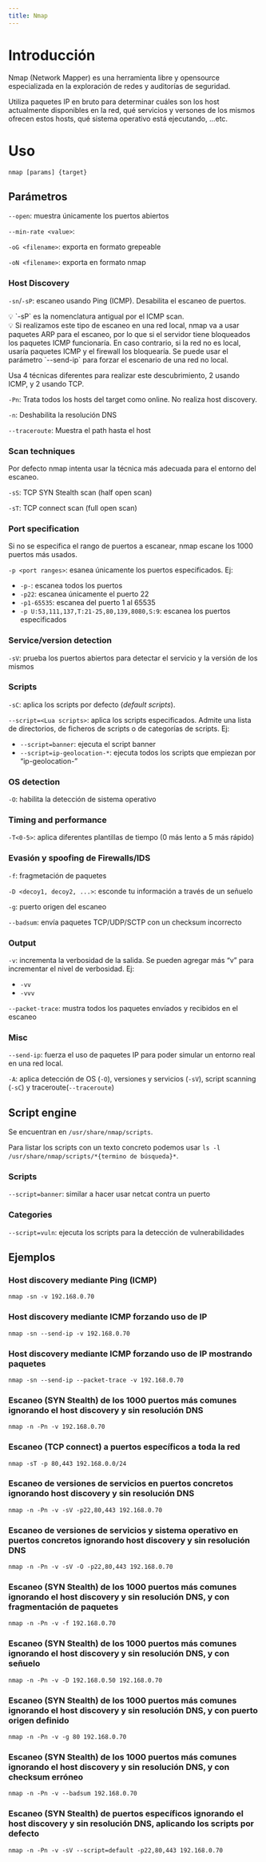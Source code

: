 ```yaml
---
title: Nmap
---
```


# Introducción

Nmap (Network Mapper) es una herramienta libre y opensource especializada en la exploración de redes y auditorías de seguridad.

Utiliza paquetes IP en bruto para determinar cuáles son los host actualmente disponibles en la red, qué servicios y versones de los mismos ofrecen estos hosts, qué sistema operativo está ejecutando, ...etc.

# Uso

`nmap [params] {target}`

## Parámetros

`--open`: muestra únicamente los puertos abiertos

`--min-rate <value>`:

`-oG <filename>`: exporta en formato grepeable

`-oN <filename>`: exporta en formato nmap

### Host Discovery

`-sn`/`-sP`: escaneo usando Ping (ICMP). Desabilita el escaneo de puertos.

<aside>
💡 `-sP` es la nomenclatura antigual por el ICMP scan.

</aside>

<aside>
💡 Si realizamos este tipo de escaneo en una red local, nmap va a usar paquetes ARP para el escaneo, por lo que si el servidor tiene bloqueados los paquetes ICMP funcionaría. En caso contrario, si la red no es local, usaría paquetes ICMP y el firewall los bloquearía.
Se puede usar el parámetro `--send-ip` para forzar el escenario de una red no local.

</aside>

Usa 4 técnicas diferentes para realizar este descubrimiento, 2 usando ICMP, y 2 usando TCP.

`-Pn`: Trata todos los hosts del target como online. No realiza host discovery.

`-n`: Deshabilita la resolución DNS

`--traceroute`: Muestra el path hasta el host

### Scan techniques

Por defecto nmap intenta usar la técnica más adecuada para el entorno del escaneo.

`-sS`: TCP SYN Stealth scan (half open scan)

`-sT`: TCP connect scan (full open scan)

### Port specification

Si no se especifica el rango de puertos a escanear, nmap escane los 1000 puertos más usados.

`-p <port ranges>`: esanea únicamente los puertos especificados. Ej:

- `-p-`: escanea todos los puertos
- `-p22`: escanea únicamente el puerto 22
- `-p1-65535`: escanea del puerto 1 al 65535
- `-p U:53,111,137,T:21-25,80,139,8080,S:9`: escanea los puertos especificados

### Service/version detection

`-sV`: prueba los puertos abiertos para detectar el servicio y la versión de los mismos

### Scripts

`-sC`: aplica los scripts por defecto (_default scripts_).

`--script=<Lua scripts>`: aplica los scripts especificados. Admite una lista de directorios, de ficheros de scripts o de categorías de scripts. Ej:

- `--script=banner`: ejecuta el script banner
- `--script=ip-geolocation-*`: ejecuta todos los scripts que empiezan por “ip-geolocation-”

### OS detection

`-O`: habilita la detección de sistema operativo

### Timing and performance

`-T<0-5>`: aplica diferentes plantillas de tiempo (0 más lento a 5 más rápido)

### Evasión y spoofing de Firewalls/IDS

`-f`: fragmetación de paquetes

`-D <decoy1, decoy2, ...>`: esconde tu información a través de un señuelo

`-g`: puerto origen del escaneo

`--badsum`: envía paquetes TCP/UDP/SCTP con un checksum incorrecto

### Output

`-v`: incrementa la verbosidad de la salida. Se pueden agregar más “v” para incrementar el nivel de verbosidad. Ej:

- `-vv`
- `-vvv`

`--packet-trace`: mustra todos los paquetes envíados y recibidos en el escaneo

### Misc

`--send-ip`: fuerza el uso de paquetes IP para poder simular un entorno real en una red local.

`-A`: aplica detección de OS (`-O`), versiones y servicios (`-sV`), script scanning (`-sC`) y traceroute(`--traceroute`)

## Script engine

Se encuentran en `/usr/share/nmap/scripts`.

Para listar los scripts con un texto concreto podemos usar `ls -l /usr/share/nmap/scripts/*{termino de búsqueda}*`.

### Scripts

`--script=banner`: similar a hacer usar netcat contra un puerto

### Categories

`--script=vuln`: ejecuta los scripts para la detección de vulnerabilidades

## Ejemplos

### Host discovery mediante Ping (ICMP)

`nmap -sn -v 192.168.0.70`

### Host discovery mediante ICMP forzando uso de IP

`nmap -sn --send-ip -v 192.168.0.70`

### Host discovery mediante ICMP forzando uso de IP mostrando paquetes

`nmap -sn --send-ip --packet-trace -v 192.168.0.70`

### Escaneo (SYN Stealth) de los 1000 puertos más comunes ignorando el host discovery y sin resolución DNS

`nmap -n -Pn -v 192.168.0.70`

### Escaneo (TCP connect) a puertos específicos a toda la red

`nmap -sT -p 80,443 192.168.0.0/24`

### Escaneo de versiones de servicios en puertos concretos ignorando host discovery y sin resolución DNS

`nmap -n -Pn -v -sV -p22,80,443 192.168.0.70`

### Escaneo de versiones de servicios y sistema operativo en puertos concretos ignorando host discovery y sin resolución DNS

`nmap -n -Pn -v -sV -O -p22,80,443 192.168.0.70`

### Escaneo (SYN Stealth) de los 1000 puertos más comunes ignorando el host discovery y sin resolución DNS, y con fragmentación de paquetes

`nmap -n -Pn -v -f 192.168.0.70`

### Escaneo (SYN Stealth) de los 1000 puertos más comunes ignorando el host discovery y sin resolución DNS, y con señuelo

`nmap -n -Pn -v -D 192.168.0.50 192.168.0.70`

### Escaneo (SYN Stealth) de los 1000 puertos más comunes ignorando el host discovery y sin resolución DNS, y con puerto origen definido

`nmap -n -Pn -v -g 80 192.168.0.70`

### Escaneo (SYN Stealth) de los 1000 puertos más comunes ignorando el host discovery y sin resolución DNS, y con checksum erróneo

`nmap -n -Pn -v --badsum 192.168.0.70`

### Escaneo (SYN Stealth) de puertos específicos ignorando el host discovery y sin resolución DNS, aplicando los scripts por defecto

`nmap -n -Pn -v -sV --script=default -p22,80,443 192.168.0.70`
